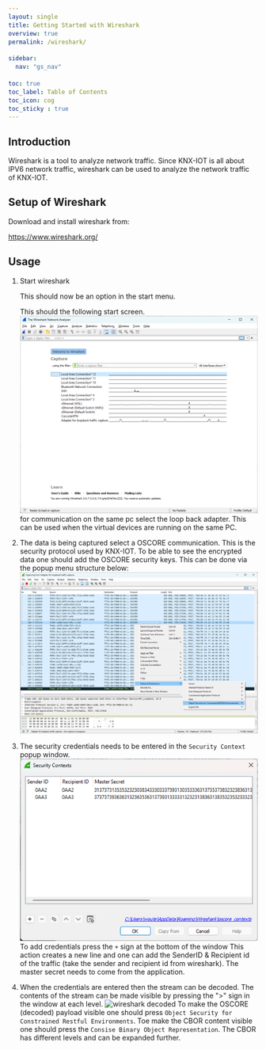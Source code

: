 ```yaml
---
layout: single
title: Getting Started with Wireshark
overview: true
permalink: /wireshark/

sidebar:
  nav: "gs_nav"

toc: true
toc_label: Table of Contents
toc_icon: cog
toc_sticky : true
---
```



## Introduction

Wireshark is a tool to analyze network traffic.
Since KNX-IOT is all about IPV6 network traffic, wireshark can be used to analyze the network traffic of KNX-IOT.

## Setup of Wireshark

Download and install wireshark from:

https://www.wireshark.org/

## Usage

1. Start wireshark

   This should now be an option in the start menu.

   This should the following start screen.
   ![wireshark main](/assets/images/wireshark_main.png)
   for communication on the same pc select the loop back adapter.
   This can be used when the virtual devices are running on the same PC.
2. The data is being captured
   select a OSCORE communication. This is the security protocol used by KNX-IOT.
   To be able to see the encrypted data one should add the OSCORE security keys. This can be done via the popup menu structure below:
   ![wireshark oscore](/assets/images/wireshark_oscore.png)

3. The security credentials needs to be entered in the `Security Context` popup window.
   ![wireshark credentials](/assets/images/wiresshark_securitycontexts.png)
   To add credentials press the `+` sign at the bottom of the window
   This action creates a new line and one can add the SenderID & Recipient id of the traffic (take the sender and recipient id from wireshark).
   The master secret needs to come from the application.

4. When the credentials are entered then the stream can be decoded.
   The contents of the stream can be made visible by pressing the ">" sign in the window at each level.
   ![wireshark decoded](/assets/images/wiresshark_decoded.png)
   To make the OSCORE (decoded) payload visible one should press `Object Security for Constrained Restful Environments`.
   Toe make the CBOR content visible one should press the
   `Consise Binary Object Representation`. The CBOR has different levels and can be expanded further.
